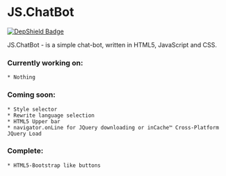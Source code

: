 JS.ChatBot
==========

[![DepShield Badge](https://depshield.sonatype.org/badges/dpteam/DPT.JS-ChatBot/depshield.svg)](https://depshield.github.io)

JS.ChatBot - is a simple chat-bot, written in HTML5, JavaScript and CSS.

### Currently working on:
	* Nothing

### Coming soon:
	* Style selector
	* Rewrite language selection
	* HTML5 Upper bar
	* navigator.onLine for JQuery downloading or inCache™ Cross-Platform JQuery Load

### Complete:
	* HTML5-Bootstrap like buttons
